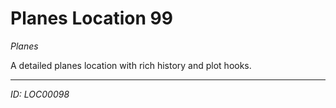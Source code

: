 # Planes Location 99

*Planes*

A detailed planes location with rich history and plot hooks.

---
*ID: LOC00098*